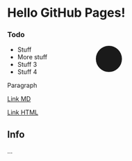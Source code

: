 # Hello GitHub Pages!

### Todo

<div id="example-container">
    <style>
        #example-container { width:300px;height:330px;float:right; }
        #picker-example { display: inline-block; border: 30px solid currentColor; border-radius: 100%; }
        .picker_wrapper { position: absolute; }
        @media(max-width: 600px) {
            #example-container { float:none; }
        }
    </style>
    <div id="picker-example"></div>
    <script src="https://unpkg.com/vanilla-picker"></script>
    <script>
        new Picker({
            parent: document.querySelector('#picker-example'),
            popup: false,
            color: 'dodgerblue',
            onChange: function(color) { this.settings.parent.style.color = color.rgbaString; },
        });
    </script>
</div>

* Stuff
* More stuff
* Stuff 3
* Stuff 4

Paragraph

[Link MD](https://nrk.no)

<a id="demo" class="abo-linkbtn" href="https://nrk.no">Link HTML</a>


## Info

...
